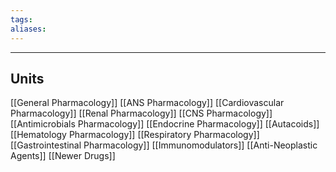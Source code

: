 ```yaml
---
tags:
aliases:
---
```

---

## Units
[[General Pharmacology]]
[[ANS Pharmacology]]
[[Cardiovascular Pharmacology]]
[[Renal Pharmacology]]
[[CNS Pharmacology]]
[[Antimicrobials Pharmacology]]
[[Endocrine Pharmacology]]
[[Autacoids]]
[[Hematology Pharmacology]]
[[Respiratory Pharmacology]]
[[Gastrointestinal Pharmacology]]
[[Immunomodulators]]
[[Anti-Neoplastic Agents]]
[[Newer Drugs]]

